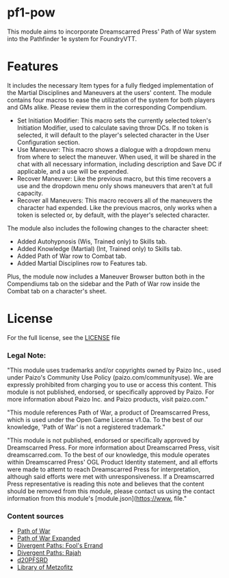 pf1-pow
=======

This module aims to incorporate Dreamscarred Press' Path of War system into the Pathfinder 1e system for FoundryVTT.

Features
========

It includes the necessary Item types for a fully fledged implementation of the Martial Disciplines and Maneuvers at the users' content. The module contains four macros to ease the utilization of the system for both players and GMs alike. Please review them in the corresponding Compendium. 
* Set Initiation Modifier: This macro sets the currently selected token's Initiation Modifier, used to calculate saving throw DCs. If no token is selected, it will default to the player's selected character in the User Configuration section.
* Use Maneuver: This macro shows a dialogue with a dropdown menu from where to select the maneuver. When used, it will be shared in the chat with all necessary information, including description and Save DC if applicable, and a use will be expended.
* Recover Maneuver: Like the previous macro, but this time recovers a use and the dropdown menu only shows maneuvers that aren't at full capacity.
* Recover all Maneuvers: This macro recovers all of the maneuvers the character had expended. Like the previous macros, only works when a token is selected or, by default, with the player's selected character.

The module also includes the following changes to the character sheet: 
* Added Autohypnosis (Wis, Trained only) to Skills tab.
* Added Knowledge (Martial) (Int, Trained only) to Skills tab.
* Added Path of War row to Combat tab.
* Added Martial Disciplines row to Features tab.

Plus, the module now includes a Maneuver Browser button both in the Compendiums tab on the sidebar and the Path of War row inside the Combat tab on a character's sheet.

License
=======

For the full license, see the [LICENSE](https://github.com/YastMe/pf1-pow/blob/main/LICENSE) file

### Legal Note:

"This module uses trademarks and/or copyrights owned by Paizo Inc., used under Paizo's Community Use Policy (paizo.com/communityuse). We are expressly prohibited from charging you to use or access this content. This module is not published, endorsed, or specifically approved by Paizo. For more information about Paizo Inc. and Paizo products, visit paizo.com."

"This module references Path of War, a product of Dreamscarred Press, which is used under the Open Game License v1.0a. To the best of our knowledge, 'Path of War' is not a registered trademark."

"This module is not published, endorsed or specifically approved by Dreamscarred Press. For more information about Dreamscarred Press, visit dreamscarred.com. To the best of our knowledge, this module operates within Dreamscarred Press' OGL Product Identity statement, and all efforts were made to attemt to reach Dreamscarred Press for interpretation, although said efforts were met with unresponsiveness. If a Dreamscarred Press representative is reading this note and believes that the content should be removed from this module, please contact us using the contact information from this module's [module.json]([httos;//www.](https://github.com/YastMe/pf1-pow/blob/main/module.json) file."

### Content sources

*   [Path of War](https://www.drivethrurpg.com/en/product/135308/path-of-war)
*   [Path of War Expanded](https://www.drivethrurpg.com/en/product/177763/path-of-war-expanded)
*   [Divergent Paths: Fool's Errand](https://www.drivethrurpg.com/en/product/208645/divergent-paths-fools-errand)
*   [Divergent Paths: Rajah](https://www.drivethrurpg.com/en/product/220762)
*   [d20PFSRD](https://www.d20pfsrd.com)
*   [Library of Metzofitz](https://metzo.miraheze.org)
